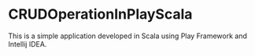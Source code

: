 # CRUDOperationInPlayScala
This is a simple application developed in Scala using Play Framework and Intellij IDEA.
